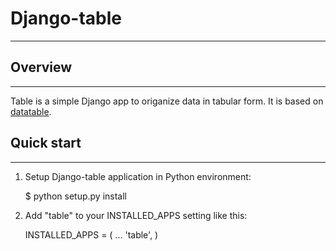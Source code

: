 # Django-table

_____________________________________________________________________

## Overview
_____________________________________________________________________
Table is a simple Django app to origanize data in tabular form.
It is based on [datatable](http://datatables.net).

## Quick start
_____________________________________________________________________
1. Setup Django-table application in Python environment:

    $ python setup.py install

2. Add "table" to your INSTALLED_APPS setting like this:

    INSTALLED_APPS = (
        ...
        'table',
    )

